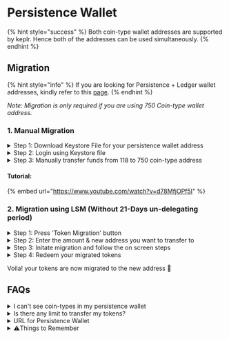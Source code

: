 # Persistence Wallet

{% hint style="success" %}
Both coin-type wallet addresses are supported by keplr. Hence both of the addresses can be used simultaneously.
{% endhint %}

## Migration

{% hint style="info" %}
If you are looking for Persistence + Ledger wallet addresses, kindly refer to this [page](broken-reference).
{% endhint %}

_Note: Migration is only required if you are using 750 Coin-type wallet address._

### 1. Manual Migration

<details>

<summary>Step 1: Download Keystore File for your persistence wallet address</summary>

1. Visit Wallet (https://wallet.persistence.one)
2. From top right hand corner select account icon and download Keystore file

![](broken-reference)

</details>

<details>

<summary>Step 2: Login using Keystore file</summary>

1. Visit Wallet (https://wallet.persistence.one)
2. Click "Sign in" from top right corner
3. Select "Use KeyStore File"
4. Upload your keystore file and set a password.
5. Both the coin-type addresses will be displayed and then press "Login"
6. check if both the coin-types are visible in your account

![](broken-reference)

</details>

<details>

<summary>Step 3: Manually transfer funds from 118 to 750 coin-type address</summary>

1. Copy the new/118 coin-type wallet persistence address from dropdown as shown in step 2.
2. Go to old/750 coin-type wallet persistence address
3. Press "Send" and paste the new/118 coin-type wallet address. Select the full amount and hit "Send".&#x20;

Note: If you have multiple tokens in 750 coin-type wallet persistence address, you will have to repeat this step individually for all tokens.

**Do you have staked $XPRT in your wallet address?**

* **Immediate solution:** Unbond your XPRT and migrate to the newly created coin-type 118 wallet address. (21 days unbonding period)
* **Suggested Migration:** After the launch of the Liquid Staking Module by Iqlusion (Timeline not yet confirmed), the stake can be directly transferred to the new coin-type 118 wallet address without unbonding.

</details>

#### Tutorial:

{% embed url="https://www.youtube.com/watch?v=d78MfjOPf5I" %}

### 2. Migration using LSM (Without 21-Days un-delegating period)

<details>

<summary>Step 1: Press 'Token Migration' button</summary>

![](<../.gitbook/assets/Screenshot 2023-09-19 at 1.41.00 AM.png>)

</details>

<details>

<summary>Step 2: Enter the amount &#x26; new address you want to transfer to</summary>

<img src="../.gitbook/assets/Screenshot 2023-09-19 at 1.44.48 AM.png" alt="" data-size="original">

</details>

<details>

<summary>Step 3: Initate migration and follow the on screen steps</summary>

<img src="../.gitbook/assets/Screenshot 2023-09-19 at 1.47.20 AM.png" alt="" data-size="original">

</details>

<details>

<summary>Step 4: Redeem your migrated tokens</summary>

Login into the address where you transferred the tokens and 'redeem' your tokens under 'Tokenized shares' page

<img src="../.gitbook/assets/Screenshot 2023-09-19 at 1.51.41 AM.png" alt="" data-size="original">



</details>

Voila! your tokens are now migrated to the new address 🎉

## FAQs

<details>

<summary>I can't see coin-types in my persistence wallet</summary>

To see both coin-type addresses in your persistence wallet, you need to login using Keystore. [Refer here](persistence-wallet.md#step-1-download-keystore-file-for-your-persistence-wallet-address) on how to download keystore file for your persistence wallet.&#x20;

</details>

<details>

<summary>Is there any limit to transfer my tokens?</summary>

No, there is no limit.

</details>

<details>

<summary>URL for Persistence Wallet</summary>

This is the correct URL: https://wallet.persistence.one

</details>

<details>

<summary>⚠️Things to Remember</summary>

1. No one from the persistence team will contact you to help you migrate your tokens.&#x20;
2. Never share your seed/keystore with anyone.&#x20;
3. Always make sure that you are using the correct and SSL enabled URL.
4. The only way to contact persistence team is by messaging on the verified [Peristence community chat on Telegram](https://t.me/PersistenceOneChat) .&#x20;

</details>
